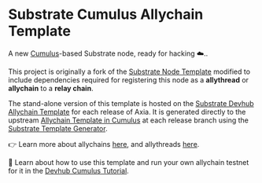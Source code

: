 # Substrate Cumulus Allychain Template

A new [Cumulus](https://github.com/axiatech/cumulus/)-based Substrate node, ready for hacking ☁️..

This project is originally a fork of the
[Substrate Node Template](https://github.com/substrate-developer-hub/substrate-node-template)
modified to include dependencies required for registering this node as a **allythread** or
**allychain** to a **relay chain**.

The stand-alone version of this template is hosted on the
[Substrate Devhub Allychain Template](https://github.com/substrate-developer-hub/substrate-allychain-template/)
for each release of Axia. It is generated directly to the upstream
[Allychain Template in Cumulus](https://github.com/axiatech/cumulus/tree/master/allychain-template)
at each release branch using the
[Substrate Template Generator](https://github.com/axiatech/substrate-template-generator/).

👉 Learn more about allychains [here](https://wiki.axia.network/docs/learn-allychains), and
allythreads [here](https://wiki.axia.network/docs/learn-allythreads).


🧙 Learn about how to use this template and run your own allychain testnet for it in the
[Devhub Cumulus Tutorial](https://docs.substrate.io/tutorials/v3/cumulus/start-relay/).